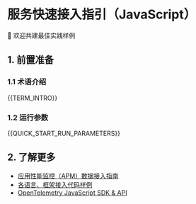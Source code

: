 # 服务快速接入指引（JavaScript）

👏 欢迎共建最佳实践样例

## 1. 前置准备

### 1.1 术语介绍

{{TERM_INTRO}}

### 1.2 运行参数

{{QUICK_START_RUN_PARAMETERS}}


## 2. 了解更多

* [应用性能监控（APM）数据接入指南]({{APM_ACCESS_URL}})
* [各语言、框架接入代码样例]({{ECOSYSTEM_REPOSITORY_URL}})
* [OpenTelemetry JavaScript SDK & API](https://opentelemetry.io/zh/docs/languages/js/)
